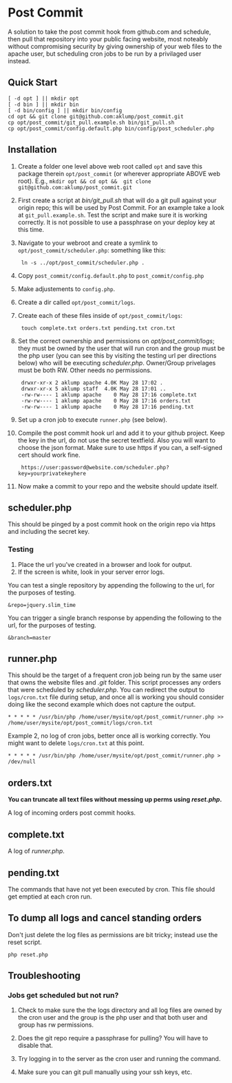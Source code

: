 # Post Commit

A solution to take the post commit hook from github.com and schedule, then pull that repository into your public facing website, most noteably without compromising security by giving ownership of your web files to the apache user, but scheduling cron jobs to be run by a privilaged user instead.

## Quick Start

    [ -d opt ] || mkdir opt
    [ -d bin ] || mkdir bin
    [ -d bin/config ] || mkdir bin/config
    cd opt && git clone git@github.com:aklump/post_commit.git
    cp opt/post_commit/git_pull.example.sh bin/git_pull.sh
    cp opt/post_commit/config.default.php bin/config/post_scheduler.php

## Installation

1. Create a folder one level above web root called `opt` and save this package therein `opt/post_commit` (or wherever appropriate ABOVE web root).  E.g., `mkdir opt && cd opt &&  git clone git@github.com:aklump/post_commit.git`
1. First create a script at _bin/git_pull.sh_ that will do a git pull against your origin repo; this will be used by Post Commit.  For an example take a look at `git_pull.example.sh`.  Test the script and make sure it is working correctly.  It is not possible to use a passphrase on your deploy key at this time.
1. Navigate to your webroot and create a symlink to `opt/post_commit/scheduler.php`: something like this:

        ln -s ../opt/post_commit/scheduler.php .

1. Copy `post_commit/config.default.php` to `post_commit/config.php`
1. Make adjustements to `config.php`.
1. Create a dir called `opt/post_commit/logs`.
1. Create each of these files inside of `opt/post_commit/logs`:

        touch complete.txt orders.txt pending.txt cron.txt

1. Set the correct ownership and permissions on _opt/post_commit/logs_; they must be owned by the user that will run cron and the group must be the php user (you can see this by visiting the testing url per directions below) who will be executing _scheduler.php_.  Owner/Group privelages must be both RW.  Other needs no permissions.

        drwxr-xr-x 2 aklump apache 4.0K May 28 17:02 .
        drwxr-xr-x 5 aklump staff  4.0K May 28 17:01 ..
        -rw-rw---- 1 aklump apache    0 May 28 17:16 complete.txt
        -rw-rw---- 1 aklump apache    0 May 28 17:16 orders.txt
        -rw-rw---- 1 aklump apache    0 May 28 17:16 pending.txt      

1. Set up a cron job to execute `runner.php` (see below).
1. Compile the post commit hook url and add it to your github project.  Keep the key in the url, do not use the secret textfield.  Also you will want to choose the json format.  Make sure to use https if you can, a self-signed cert should work fine.

        https://user:password@website.com/scheduler.php?key=yourprivatekeyhere

1. Now make a commit to your repo and the website should update itself.
    
## scheduler.php

This should be pinged by a post commit hook on the origin repo via https and including the secret key.

### Testing

1. Place the url you've created in a browser and look for output.
2. If the screen is white, look in your server error logs.

You can test a single repository by appending the following to the url, for the purposes of testing.

    &repo=jquery.slim_time

You can trigger a single branch response by appending the following to the url, for the purposes of testing.

    &branch=master
    

## runner.php

This should be the target of a frequent cron job being run by the same user that owns the website files and _.git_ folder.  This script processes any orders that were scheduled by _scheduler.php_.  You can redirect the output to `logs/cron.txt` file during setup, and once all is working you should consider doing like the second example which does not capture the output.

    * * * * * /usr/bin/php /home/user/mysite/opt/post_commit/runner.php >> /home/user/mysite/opt/post_commit/logs/cron.txt
    

Example 2, no log of cron jobs, better once all is working correctly.  You might want to delete `logs/cron.txt` at this point.

    * * * * * /usr/bin/php /home/user/mysite/opt/post_commit/runner.php > /dev/null

## orders.txt

**You can truncate all text files without messing up perms using _reset.php_.**

A log of incoming orders post commit hooks.

## complete.txt

A log of _runner.php_.

## pending.txt

The commands that have not yet been executed by cron.  This file should get emptied at each cron run.

## To dump all logs and cancel standing orders

Don't just delete the log files as permissions are bit tricky; instead use the reset script.

    php reset.php

## Troubleshooting

### Jobs get scheduled but not run?

1. Check to make sure the the logs directory and all log files are owned by the cron user and the group is the php user and that both user and group has rw permissions.

1. Does the git repo require a passphrase for pulling?  You will have to disable that.

1. Try logging in to the server as the cron user and running the command.

1. Make sure you can git pull manually using your ssh keys, etc.

